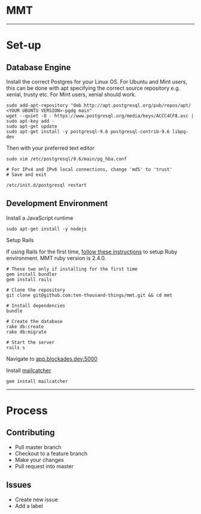 # MMT

<hr>

# Set-up

Database Engine
--------

Install the correct Postgres for your Linux OS.
For Ubuntu and Mint users, this can be done with apt specifying the correct source repository e.g. xenial, trusty etc.
For Mint users, xenial should work.

```
sudo add-apt-repository "deb http://apt.postgresql.org/pub/repos/apt/ <YOUR UBUNTU VERSION>-pgdg main"
wget --quiet -O - https://www.postgresql.org/media/keys/ACCC4CF8.asc | sudo apt-key add -
sudo apt-get update
sudo apt-get install -y postgresql-9.6 postgresql-contrib-9.6 libpq-dev
```

Then with your preferred text editor

```
sudo vim /etc/postgresql/9.6/main/pg_hba.conf

# For IPv4 and IPv6 local connections, change 'md5' to 'trust'
# Save and exit

/etc/init.d/postgresql restart
```


Development Environment
-----------------------

Install a JavaScript runtime

```
sudo apt-get install -y nodejs
```

Setup Rails

If using Rails for the first time, [follow these instructions](https://github.com/rbenv/rbenv) to setup Ruby environment. MMT ruby version is 2.4.0.

```
# These two only if installing for the first time
gem install bundler
gem install rails

# Clone the repository
git clone git@github.com:ten-thousand-things/mmt.git && cd mmt

# Install dependencies
bundle

# Create the database
rake db:create
rake db:migrate

# Start the server
rails s
```

Navigate to [app.blockades.dev:5000](http://app.blockades.dev:5000/)

Install [mailcatcher](https://mailcatcher.me/)

```
gem install mailcatcher
```


<hr>

# Process

Contributing
-----------
- Pull master branch
- Checkout to a feature branch
- Make your changes
- Pull request into master

Issues
------
- Create new issue
- Add a label
